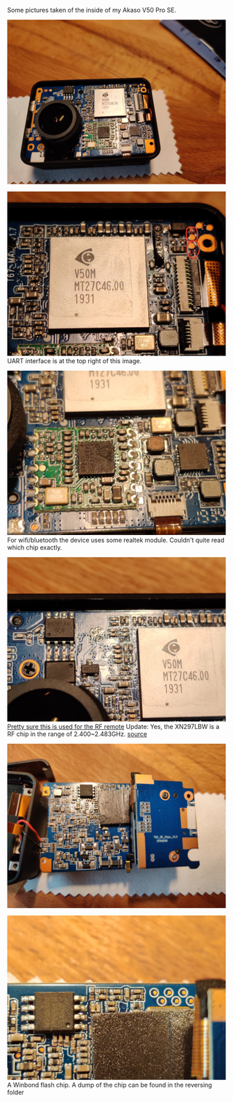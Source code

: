 Some pictures taken of the inside of my Akaso V50 Pro SE.

![Inside front](front.jpg)

![V50M SoC](V50M.jpg)
UART interface is at the top right of this image.

![Realtek module](realtek.jpg)
For wifi/bluetooth the device uses some realtek module. Couldn't quite read which chip exactly.

![Unknown chip](unknown_chip.jpg)
[Pretty sure this is used for the RF remote](https://commons.wikimedia.org/wiki/File:Revell_Control_Helicopter_Glowee_2.0_-_controller_-_XN297LBW-7369.jpg)
Update: Yes, the XN297LBW is a RF chip in the range of 2.400~2.483GHz. [source](https://datasheet.lcsc.com/szlcsc/Panchip-Microele-XN297L_C88025.pdf)

![Inside back](back.jpg)

![SPI Flash chip](spi_flash.jpg)
A Winbond flash chip. A dump of the chip can be found in the reversing folder
